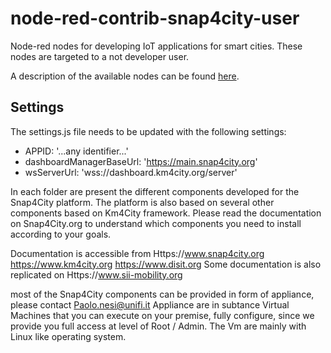 # node-red-contrib-snap4city-user

Node-red nodes for developing IoT applications for smart cities.
These nodes are targeted to a not developer user.

A description of the available nodes can be found [here](https://www.km4city.org/iot-micro-doc/user.html).

## Settings
The settings.js file needs to be updated with the following settings:
- APPID: '...any identifier...'
- dashboardManagerBaseUrl: 'https://main.snap4city.org'
- wsServerUrl: 'wss://dashboard.km4city.org/server'

In each folder are present the different components developed for the Snap4City platform.
The platform is also based on several other components based on Km4City framework. 
Please read the documentation on Snap4City.org to understand which components you need to install 
according to your goals. 

Documentation is accessible from Https://www.snap4city.org https://www.km4city.org https://www.disit.org
Some documentation is also replicated on Https://www.sii-mobility.org 

most of the Snap4City components can be provided in form of appliance, please contact Paolo.nesi@unifi.it
Appliance are in subtance Virtual Machines that you can execute on your premise, fully configure, since we provide you full access at level of Root / Admin. The Vm are mainly with Linux like operating system.

